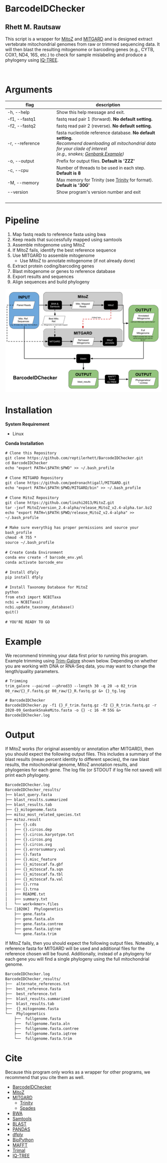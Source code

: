 # BarcodeIDChecker
## Rhett M. Rautsaw

This script is a wrapper for [MitoZ](https://github.com/linzhi2013/MitoZ) and [MITGARD](https://github.com/pedronachtigall/MITGARD) and is designed extract vertebrate mitochondrial genomes from raw or trimmed sequencing data. It will then blast the resulting mitogenome or barcoding genes (e.g., CYTB, COX1, ND4, 16S, etc.) to check for sample mislabeling and produce a phylogeny using [IQ-TREE](http://www.iqtree.org/).

<br>

# Arguments

|       flag      |   description   |
|-----------------|-----------------|
| -h, --help      | Show this help message and exit. | 
| -f1, --fastq1   | fastq read pair 1 (forward). **No default setting.** |
| -f2, --fastq2   | fastq read pair 2 (reverse). **No default setting.** |
| -r, --reference | fasta nucleotide reference database. **No default setting.** <br> *Recommend downloading all mitochondrial data for your clade of interest <br> (e.g., snakes; [Genbank Example](https://www.ncbi.nlm.nih.gov/nuccore/?term=%22snakes%22%5Bporgn%3A__txid8570%5D))* |
| -o, --output    | Prefix for output files. **Default is 'ZZZ'** |
| -c, --cpu       | Number of threads to be used in each step. **Default is 8** |
| -M, --memory    | Max memory for Trinity (see [Trinity](https://github.com/trinityrnaseq/trinityrnaseq/wiki/Running-Trinity) for format). **Default is '30G'** |
| --version       | Show program's version number and exit |
|<img width=200/> |<img width=500/>|

# Pipeline

1. Map fastq reads to reference fasta using bwa
2. Keep reads that successfully mapped using samtools
3. Assemble mitogenome using MitoZ
4. If MitoZ fails, identify the best reference sequence
5. Use MITGARD to assemble mitogenome
	- Use MitoZ to annotate mitogenome (if not already done)
6. Extract protein coding/barcoding genes
7. Blast mitogenome or genes to reference database
8. Export results and sequences
9. Align sequences and build phylogeny

![](BarcodeIDChecker_Flowchart.png)


# Installation
**System Requirement**
- Linux

**Conda Installation**
```
# Clone this Repository
git clone https://github.com/reptilerhett/BarcodeIDChecker.git
cd BarcodeIDChecker
echo "export PATH=\$PATH:$PWD" >> ~/.bash_profile

# Clone MITGARD Repository 
git clone https://github.com/pedronachtigall/MITGARD.git
echo "export PATH=\$PATH:$PWD/MITGARD/bin" >> ~/.bash_profile

# Clone MitoZ Repository
git clone https://github.com/linzhi2013/MitoZ.git
tar -jxvf MitoZ/version_2.4-alpha/release_MitoZ_v2.4-alpha.tar.bz2
echo "export PATH=\$PATH:$PWD/release_MitoZ_v2.4-alpha" >> ~/.bash_profile

# Make sure everythig has proper permissions and source your bash_profile
chmod -R 755 *
source ~/.bash_profile

# Create Conda Environment
conda env create -f barcode_env.yml
conda activate barcode_env

# Install dfply
pip install dfply

# Install Taxonomy Database for MitoZ
python
from ete3 import NCBITaxa
ncbi = NCBITaxa()
ncbi.update_taxonomy_database()
quit()

# YOU'RE READY TO GO
```


# Example
We recommend trimming your data first prior to running this program. Example trimming using [Trim-Galore](https://github.com/FelixKrueger/TrimGalore) shown below. Depending on whether you are working with DNA or RNA-Seq data, you may want to change the length/quality parameters.
```
# Trimming
trim_galore --paired --phred33 --length 30 -q 20 -o 02_trim 00_raw/{}_F.fastq.gz 00_raw/{}_R.fastq.gz &> {}_tg.log
```
```
# BarcodeIDChecker
BarcodeIDChecker.py -f1 {}_F_trim.fastq.gz -f2 {}_R_trim.fastq.gz -r 2020-09_GenbankSnakeMito.fasta -o {} -c 16 -M 55G &> BarcodeIDChecker.log
```

# Output
If MitoZ works (for original assembly or annotation after MITGARD), then you should expect the following output files. This includes a summary of the blast results (mean percent identity to different species), the raw blast results, the mitochondrial genome, MitoZ annotation results, and phylogenies for each gene. The log file (or STDOUT if log file not saved) will print each phylogeny. 
```
BarcodeIDChecker.log
BarcodeIDChecker_results/
├── blast_query.fasta
├── blast_results.summarized
├── blast_results.tab
├── {}_mitogenome.fasta
├── mitoz_most_related_species.txt
├── mitoz.result
│   ├── {}.cds
│   ├── {}.circos.dep
│   ├── {}.circos.karyotype.txt
│   ├── {}.circos.png
│   ├── {}.circos.svg
│   ├── {}.errorsummary.val
│   ├── {}.fasta
│   ├── {}.misc_feature
│   ├── {}_mitoscaf.fa.gbf
│   ├── {}_mitoscaf.fa.sqn
│   ├── {}_mitoscaf.fa.tbl
│   ├── {}_mitoscaf.fa.val
│   ├── {}.rrna
│   ├── {}.trna
│   ├── README.txt
│   ├── summary.txt
│   └── work<kmer>.files
└── [1020K]  Phylogenetics
    ├── gene.fasta
    ├── gene.fasta.aln
    ├── gene.fasta.contree
    ├── gene.fasta.iqtree
    └── gene.fasta.trim
```

If MitoZ fails, then you should expect the following output files. Noteably, a reference fasta for MITGARD will be used and additional files for the reference chosen will be found. Additionally, instead of a phylogeny for each gene you will find a single phylogeny using the full mitochondrial genome. 
```
BarcodeIDChecker.log
BarcodeIDChecker_results/
├──  alternate_references.txt 
├──  best_reference.fasta
├──  best_reference.txt
├──  blast_results.summarized
├──  blast_results.tab
├──  {}_mitogenome.fasta
└──  Phylogenetics
    ├──  fullgenome.fasta
    ├──  fullgenome.fasta.aln
    ├──  fullgenome.fasta.contree
    ├──  fullgenome.fasta.iqtree
    └──  fullgenome.fasta.trim
```

# Cite
Because this program only works as a wrapper for other programs, we recommend that you cite them as well. 
- [BarcodeIDChecker](https://github.com/reptilerhett/BarcodeIDChecker)
- [MitoZ](https://github.com/linzhi2013/MitoZ)
- [MITGARD](https://github.com/pedronachtigall/MITGARD)
  - [Trinity](https://github.com/trinityrnaseq/trinityrnaseq/wiki)
  - [Spades](https://cab.spbu.ru/software/rnaspades/)
- [BWA](http://bio-bwa.sourceforge.net/)
- [Samtools](http://www.htslib.org/)
- [BLAST](https://www.ncbi.nlm.nih.gov/books/NBK279690/)
- [PANDAS](https://pandas.pydata.org/)
- [dfply](https://github.com/kieferk/dfply)
- [BioPython](https://biopython.org/)
- [MAFFT](https://mafft.cbrc.jp/alignment/software/)
- [Trimal](http://trimal.cgenomics.org/)
- [IQ-TREE](http://www.iqtree.org/)
